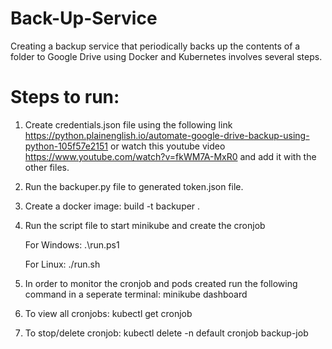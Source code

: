 # Back-Up-Service
Creating a backup service that periodically backs up the contents of a folder to Google Drive using Docker and Kubernetes involves several steps.

# Steps to run:

1. Create credentials.json file using the following link https://python.plainenglish.io/automate-google-drive-backup-using-python-105f57e2151 or watch this youtube video https://www.youtube.com/watch?v=fkWM7A-MxR0 and add it with the other files.
2. Run the backuper.py file to generated token.json file.
3. Create a docker image:
   build -t backuper .
4. Run the script file to start minikube and create the cronjob
   
   For Windows:
   .\run.ps1
   
   For Linux:
   ./run.sh
6. In order to monitor the cronjob and pods created run the following command in a seperate terminal:
   minikube dashboard
7. To view all cronjobs:
   kubectl get cronjob
8. To stop/delete cronjob:
   kubectl delete -n default cronjob backup-job
